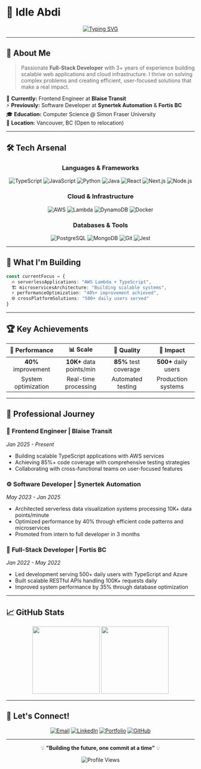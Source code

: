# 🚀 Idle Abdi

<div align="center">
  
  [![Typing SVG](https://readme-typing-svg.herokuapp.com?font=Fira+Code&pause=1000&color=36BCF7&width=435&lines=Full-Stack+Developer;AWS+Cloud+Enthusiast;TypeScript+%26+React+Specialist;Building+Scalable+Solutions)](https://git.io/typing-svg)
  
</div>

---

## 🎯 About Me

> Passionate **Full-Stack Developer** with 3+ years of experience building scalable web applications and cloud infrastructure. I thrive on solving complex problems and creating efficient, user-focused solutions that make a real impact.

🔭 **Currently:** Frontend Engineer at **Blaise Transit**  
⚡ **Previously:** Software Developer at **Synertek Automation** & **Fortis BC**  
🎓 **Education:** Computer Science @ Simon Fraser University  
📍 **Location:** Vancouver, BC (Open to relocation)  

---

## 🛠️ Tech Arsenal

<div align="center">

### Languages & Frameworks
![TypeScript](https://img.shields.io/badge/-TypeScript-3178C6?style=for-the-badge&logo=typescript&logoColor=white)
![JavaScript](https://img.shields.io/badge/-JavaScript-F7DF1E?style=for-the-badge&logo=javascript&logoColor=black)
![Python](https://img.shields.io/badge/-Python-3776AB?style=for-the-badge&logo=python&logoColor=white)
![Java](https://img.shields.io/badge/-Java-ED8B00?style=for-the-badge&logo=openjdk&logoColor=white)
![React](https://img.shields.io/badge/-React-61DAFB?style=for-the-badge&logo=react&logoColor=black)
![Next.js](https://img.shields.io/badge/-Next.js-000000?style=for-the-badge&logo=next.js&logoColor=white)
![Node.js](https://img.shields.io/badge/-Node.js-339933?style=for-the-badge&logo=node.js&logoColor=white)

### Cloud & Infrastructure
![AWS](https://img.shields.io/badge/-AWS-232F3E?style=for-the-badge&logo=amazon-aws&logoColor=white)
![Lambda](https://img.shields.io/badge/-AWS_Lambda-FF9900?style=for-the-badge&logo=aws-lambda&logoColor=white)
![DynamoDB](https://img.shields.io/badge/-DynamoDB-4053D6?style=for-the-badge&logo=amazon-dynamodb&logoColor=white)
![Docker](https://img.shields.io/badge/-Docker-2496ED?style=for-the-badge&logo=docker&logoColor=white)

### Databases & Tools
![PostgreSQL](https://img.shields.io/badge/-PostgreSQL-336791?style=for-the-badge&logo=postgresql&logoColor=white)
![MongoDB](https://img.shields.io/badge/-MongoDB-47A248?style=for-the-badge&logo=mongodb&logoColor=white)
![Git](https://img.shields.io/badge/-Git-F05032?style=for-the-badge&logo=git&logoColor=white)
![Jest](https://img.shields.io/badge/-Jest-C21325?style=for-the-badge&logo=jest&logoColor=white)

</div>

---

## 🎯 What I'm Building

```typescript
const currentFocus = {
  🔥 serverlessApplications: "AWS Lambda + TypeScript",
  🏗️ microservicesArchitecture: "Building scalable systems",
  ⚡ performanceOptimization: "40%+ improvement achieved",
  🌐 crossPlatformSolutions: "500+ daily users served"
}
```

---

## 🏆 Key Achievements

<div align="center">

| 🚀 **Performance** | 📊 **Scale** | 🧪 **Quality** | 👥 **Impact** |
|:---:|:---:|:---:|:---:|
| **40%** improvement | **10K+** data points/min | **85%** test coverage | **500+** daily users |
| System optimization | Real-time processing | Automated testing | Production systems |

</div>

---

## 💼 Professional Journey

### 🎯 **Frontend Engineer** | Blaise Transit
*Jan 2025 - Present*
- Building scalable TypeScript applications with AWS services
- Achieving 85%+ code coverage with comprehensive testing strategies
- Collaborating with cross-functional teams on user-focused features

### ⚙️ **Software Developer** | Synertek Automation  
*May 2023 - Jan 2025*
- Architected serverless data visualization systems processing 10K+ data points/minute
- Optimized performance by 40% through efficient code patterns and microservices
- Promoted from intern to full developer in 3 months

### 🏢 **Full-Stack Developer** | Fortis BC
*Jan 2022 - May 2022*
- Led development serving 500+ daily users with TypeScript and Azure
- Built scalable RESTful APIs handling 100K+ requests daily
- Improved system performance by 35% through database optimization

---

## 📈 GitHub Stats

<div align="center">
  <img height="180em" src="https://github-readme-stats.vercel.app/api?username=Abdinajib-idle&show_icons=true&theme=tokyonight&include_all_commits=true&count_private=true"/>
  <img height="180em" src="https://github-readme-stats.vercel.app/api/top-langs/?username=Abdinajib-idle&layout=compact&langs_count=7&theme=tokyonight"/>
</div>

---

## 🤝 Let's Connect!

<div align="center">

[![Email](https://img.shields.io/badge/-Email-D14836?style=for-the-badge&logo=gmail&logoColor=white)](mailto:ayi1@sfu.ca)
[![LinkedIn](https://img.shields.io/badge/-LinkedIn-0077B5?style=for-the-badge&logo=linkedin&logoColor=white)](https://www.linkedin.com/in/ayidle)
[![Portfolio](https://img.shields.io/badge/-Portfolio-000000?style=for-the-badge&logo=react&logoColor=white)](https://idleabdi.netlify.app/)
[![GitHub](https://img.shields.io/badge/-GitHub-181717?style=for-the-badge&logo=github&logoColor=white)](https://github.com/Abdinajib-idle)

</div>

---

<div align="center">
  
  💡 **"Building the future, one commit at a time"** 💡
  
  ![Profile Views](https://komarev.com/ghpvc/?username=Abdinajib-idle&color=brightgreen&style=flat-square)
  
</div>
